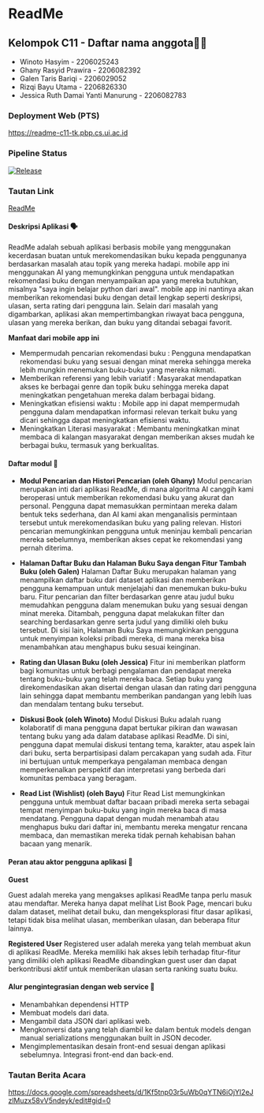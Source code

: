 # ReadMe

## Kelompok C11 - Daftar nama anggota👨‍🎓
- Winoto Hasyim - 2206025243
- Ghany Rasyid Prawira - 2206082392
- Galen Taris Bariqi - 2206029052 
- Rizqi Bayu Utama - 2206826330
- Jessica Ruth Damai Yanti Manurung - 2206082783

### Deployment Web (PTS)
https://readme-c11-tk.pbp.cs.ui.ac.id

### Pipeline Status
[![Release]([Link])]([Link])

### Tautan Link
[ReadMe]([LINK])

#### Deskripsi Aplikasi 🗣️

ReadMe adalah sebuah aplikasi berbasis mobile yang menggunakan kecerdasan buatan untuk merekomendasikan buku kepada penggunanya berdasarkan masalah atau topik yang mereka hadapi. mobile app ini menggunakan AI yang memungkinkan pengguna untuk mendapatkan rekomendasi buku dengan menyampaikan apa yang mereka butuhkan, misalnya "saya ingin belajar python dari awal". mobile app ini nantinya akan memberikan rekomendasi buku dengan detail lengkap seperti deskripsi, ulasan, serta rating dari pengguna lain. Selain dari masalah yang digambarkan, aplikasi akan mempertimbangkan riwayat baca pengguna, ulasan yang mereka berikan, dan buku yang ditandai sebagai favorit.

**Manfaat dari mobile app ini**
- Mempermudah pencarian rekomendasi buku : Pengguna mendapatkan rekomendasi buku yang sesuai dengan minat mereka sehingga mereka lebih mungkin menemukan buku-buku yang mereka nikmati.
- Memberikan referensi yang lebih variatif : Masyarakat mendapatkan akses ke berbagai genre dan topik buku sehingga mereka dapat meningkatkan pengetahuan mereka dalam berbagai bidang.
- Meningkatkan efisiensi waktu : Mobile app ini dapat mempermudah pengguna dalam mendapatkan informasi relevan terkait buku yang dicari sehingga dapat meningkatkan efisiensi waktu.
- Meningkatkan Literasi masyarakat : Membantu meningkatkan minat membaca di kalangan masyarakat dengan memberikan akses mudah ke berbagai buku, termasuk yang berkualitas.

#### Daftar modul 📃

- **Modul Pencarian dan Histori Pencarian (oleh Ghany)**
Modul pencarian merupakan inti dari aplikasi ReadMe, di mana algoritma AI canggih kami beroperasi untuk memberikan rekomendasi buku yang akurat dan personal. Pengguna dapat memasukkan permintaan mereka dalam bentuk teks sederhana, dan AI kami akan menganalisis permintaan tersebut untuk merekomendasikan buku yang paling relevan. Histori pencarian memungkinkan pengguna untuk meninjau kembali pencarian mereka sebelumnya, memberikan akses cepat ke rekomendasi yang pernah diterima.

- **Halaman Daftar Buku dan Halaman Buku Saya dengan Fitur Tambah Buku (oleh Galen)** 
Halaman Daftar Buku merupakan halaman yang menampilkan daftar buku dari dataset aplikasi dan memberikan pengguna kemampuan untuk menjelajahi dan menemukan buku-buku baru. Fitur pencarian dan filter berdasarkan genre atau judul buku memudahkan pengguna dalam menemukan buku yang sesuai dengan minat mereka. Ditambah, pengguna dapat melakukan filter dan searching berdasarkan genre serta judul yang dimiliki oleh buku tersebut. Di sisi lain, Halaman Buku Saya memungkinkan pengguna untuk menyimpan koleksi pribadi mereka, di mana mereka bisa menambahkan atau menghapus buku sesuai keinginan.

- **Rating dan Ulasan Buku (oleh Jessica)**
Fitur ini memberikan platform bagi komunitas untuk berbagi pengalaman dan pendapat mereka tentang buku-buku yang telah mereka baca. Setiap buku yang direkomendasikan akan disertai dengan ulasan dan rating dari pengguna lain sehingga dapat membantu memberikan pandangan yang lebih luas dan mendalam tentang buku tersebut.

- **Diskusi Book (oleh Winoto)** 
Modul Diskusi Buku adalah ruang kolaboratif di mana pengguna dapat bertukar pikiran dan wawasan tentang buku yang ada dalam database aplikasi ReadMe. Di sini, pengguna dapat memulai diskusi tentang tema, karakter, atau aspek lain dari buku, serta berpartisipasi dalam percakapan yang sudah ada. Fitur ini bertujuan untuk memperkaya pengalaman membaca dengan memperkenalkan perspektif dan interpretasi yang berbeda dari komunitas pembaca yang beragam.

- **Read List (Wishlist) (oleh Bayu)** 
Fitur Read List memungkinkan pengguna untuk membuat daftar bacaan pribadi mereka serta sebagai tempat menyimpan buku-buku yang ingin mereka baca di masa mendatang. Pengguna dapat dengan mudah menambah atau menghapus buku dari daftar ini, membantu mereka mengatur rencana membaca, dan memastikan mereka tidak pernah kehabisan bahan bacaan yang menarik. 

#### Peran atau aktor pengguna aplikasi 🎩
**Guest** 

Guest adalah mereka yang mengakses aplikasi ReadMe tanpa perlu masuk atau mendaftar. Mereka hanya dapat melihat List Book Page, mencari buku dalam dataset, melihat detail buku, dan mengeksplorasi fitur dasar aplikasi, tetapi tidak bisa melihat ulasan, memberikan ulasan, dan beberapa fitur lainnya.

**Registered User**
Registered user adalah mereka yang telah membuat akun di aplikasi ReadMe. Mereka memiliki hak akses lebih terhadap fitur-fitur yang dimiliki oleh aplikasi ReadMe dibandingkan guest user dan dapat berkontribusi aktif untuk memberikan ulasan serta ranking suatu buku.

#### Alur pengintegrasian dengan web service 🛜
- Menambahkan dependensi HTTP
- Membuat models dari data.
- Mengambil data JSON dari aplikasi web.
- Mengkonversi data yang telah diambil ke dalam bentuk models dengan manual serializations menggunakan built in JSON decoder.
- Mengimplementasikan desain front-end sesuai dengan aplikasi sebelumnya.
Integrasi front-end dan back-end.


### Tautan Berita Acara
https://docs.google.com/spreadsheets/d/1Kf5tnp03r5uWb0qYTN6iOjYl2eJzlMuzx58vV5ndeyk/edit#gid=0
